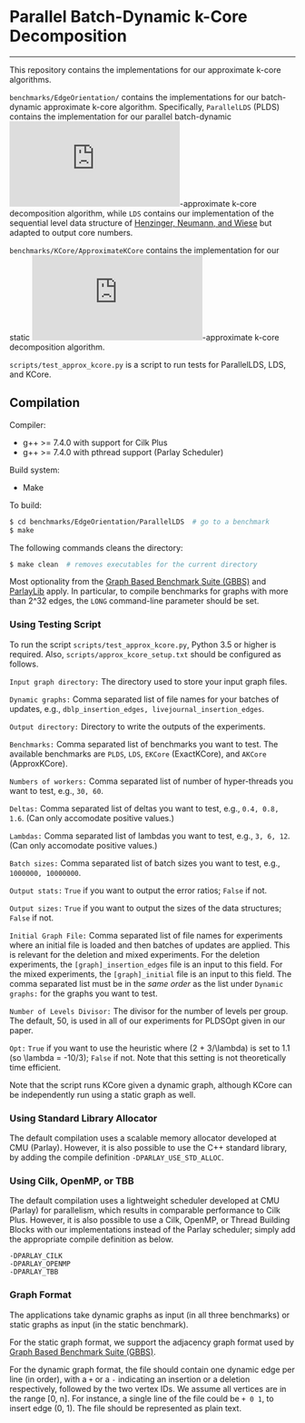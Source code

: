 # Parallel Batch-Dynamic k-Core Decomposition
--------

This repository contains the implementations for our
approximate k-core algorithms.

`benchmarks/EdgeOrientation/` contains the implementations for our batch-dynamic
approximate k-core algorithm. Specifically, `ParallelLDS` (PLDS) contains the
implementation for our parallel batch-dynamic
![equation](https://latex.codecogs.com/gif.latex?%282&plus;%5Cvarepsilon%29)-approximate
k-core decomposition algorithm, while `LDS` contains our implementation of the sequential 
level data structure of [Henzinger, Neumann, and Wiese](https://arxiv.org/abs/2002.10142) 
but adapted to output core numbers.

`benchmarks/KCore/ApproximateKCore` contains the implementation for our static
![equation](https://latex.codecogs.com/gif.latex?%282&plus;%5Cvarepsilon%29)-approximate
k-core decomposition algorithm.

`scripts/test_approx_kcore.py` is a script to run tests for ParallelLDS, 
LDS, and KCore.

Compilation
--------

Compiler:
* g++ &gt;= 7.4.0 with support for Cilk Plus
* g++ &gt;= 7.4.0 with pthread support (Parlay Scheduler)

Build system:
* Make

To build:
```sh
$ cd benchmarks/EdgeOrientation/ParallelLDS  # go to a benchmark
$ make
```

The following commands cleans the directory:
```sh
$ make clean  # removes executables for the current directory
```

Most optionality from the [Graph Based Benchmark Suite (GBBS)](https://github.com/ParAlg/gbbs) and
[ParlayLib](https://github.com/cmuparlay/parlaylib) apply. In particular, to compile benchmarks for graphs with
more than 2^32 edges, the `LONG` command-line parameter should be set.

### Using Testing Script

To run the script `scripts/test_approx_kcore.py`, Python 3.5 or higher is
required. Also, `scripts/approx_kcore_setup.txt` should be configured
as follows.

`Input graph directory:` The directory used to store your input graph files.

`Dynamic graphs:` Comma separated list of file names for your batches of
updates, e.g., `dblp_insertion_edges, livejournal_insertion_edges`.

`Output directory:` Directory to write the outputs of the experiments.

`Benchmarks:` Comma separated list of benchmarks you want to test. The available benchmarks
are `PLDS`, `LDS`, `EKCore` (ExactKCore), and `AKCore` (ApproxKCore).

`Numbers of workers:` Comma separated list of number of hyper-threads you want
to test, e.g., `30, 60`.

`Deltas:` Comma separated list of deltas you want to test, e.g., `0.4, 0.8,
1.6`. (Can only accomodate positive values.)

`Lambdas:` Comma separated list of lambdas you want to test, e.g., `3, 6, 12`.
(Can only accomodate positive values.)

`Batch sizes:` Comma separated list of batch sizes you want to test, e.g.,
`1000000, 10000000`.

`Output stats:` `True` if you want to output the error ratios; `False` if not.

`Output sizes:` `True` if you want to output the sizes of the data structures;
`False` if not.

`Initial Graph File:` Comma separated list of file names for experiments where
an initial file is loaded and then batches of updates are applied. This is
relevant for the deletion and mixed experiments. For the deletion experiments,
the `[graph]_insertion_edges` file is an input to this field. For the mixed
experiments, the `[graph]_initial` file is an input to this field. The comma
separated list must be in the *same order* as the list under `Dynamic graphs:` for the graphs 
you want to test.

`Number of Levels Divisor:` The divisor for the number of levels per group. The
default, 50, is used in all of our experiments for PLDSOpt given in our paper.

`Opt:` `True` if you want to use the heuristic where (2 + 3/\lambda) is set to
1.1 (so \lambda = -10/3); `False` if not. 
Note that this setting is not theoretically time efficient.

Note that the script runs KCore given a dynamic graph, although KCore
can be independently run using a static graph as well.

### Using Standard Library Allocator

The default compilation uses a scalable memory allocator developed at CMU
(Parlay). However, it is also possible to use the C++ standard library,
by adding the compile definition `-DPARLAY_USE_STD_ALLOC`.

### Using Cilk, OpenMP, or TBB

The default compilation uses a lightweight scheduler developed at CMU (Parlay)
for parallelism, which results in comparable performance to Cilk Plus.
However, it is also possible to use a Cilk, OpenMP, or Thread Building
Blocks with our implementations instead of the Parlay scheduler; simply add
the appropriate compile definition as below.

```
-DPARLAY_CILK
-DPARLAY_OPENMP
-DPARLAY_TBB
```

### Graph Format

The applications take dynamic graphs as input (in all three benchmarks) or 
static graphs as input (in the static benchmark).

For the static graph format, we support the adjacency graph format used by
[Graph Based Benchmark Suite (GBBS)](https://github.com/ParAlg/gbbs).

For the dynamic graph format, the file should contain one dynamic edge per line
(in order), with a `+` or a `-` indicating an insertion or a deletion
respectively, followed by the two vertex IDs. We assume all
vertices are in the range [0, n]. For instance, a single line of the file
could be `+ 0 1`, to insert edge (0, 1). The file should be represented
as plain text.
